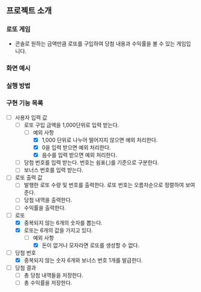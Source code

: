 ## 프로젝트 소개
### 로또 게임
- 콘솔로 원하는 금액만큼 로또를 구입하여 당첨 내용과 수익률을 볼 수 있는 게임입니다.
### 화면 예시

### 실행 방법

### 구현 기능 목록
- [ ] 사용자 입력 값
  - [ ] 로또 구입 금액을 1,000단위로 입력 받는다.
    - [ ] 예외 사항
      - [X] 1,000 단위로 나누어 떨어지지 않으면 예외 처리한다.
      - [X] 0을 입력 받으면 예외 처리한다.
      - [X] 음수를 입력 받으면 예외 처리한다.
  - [ ] 당첨 번호를 입력 받는다. 번호는 쉼표(,)를 기준으로 구분한다.
  - [ ] 보너스 번호를 입력 받는다.
- [ ] 로또 출력 값
  - [ ] 발행한 로또 수량 및 번호를 출력한다. 로또 번호는 오름차순으로 정렬하여 보여준다.
  - [ ] 당첨 내역을 출력한다.
  - [ ] 수익률을 출력한다.
- [ ] 로또
  - [X] 중복되지 않는 6개의 숫자를 뽑는다.
  - [X] 로또는 6개의 값을 가지고 있다.
    - [ ] 예외 사항
      - [X] 돈이 없거나 모자라면 로또를 생성할 수 없다.
- [ ] 당첨 번호
  - [X] 중복되지 않는 숫자 6개와 보너스 번호 1개를 발급한다.
- [ ] 당첨 결과
  - [ ] 총 당첨 내역들을 저장한다.
  - [ ] 총 수익률을 저장한다.